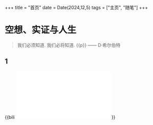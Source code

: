 +++
title = "首页"
date = Date(2024,12,5)
tags = ["主页", "随笔"]
+++

# 空想、实证与人生

> 我们必须知道. 我们必将知道. {{p}} —— D·希尔伯特

## 1

{{bili <iframe src="//player.bilibili.com/player.html?isOutside=true&aid=113230085162774&bvid=BV11FxaeWE6L&cid=26087067152&p=1" scrolling="no" border="0" frameborder="no" framespacing="0" allowfullscreen="true"></iframe>}}

